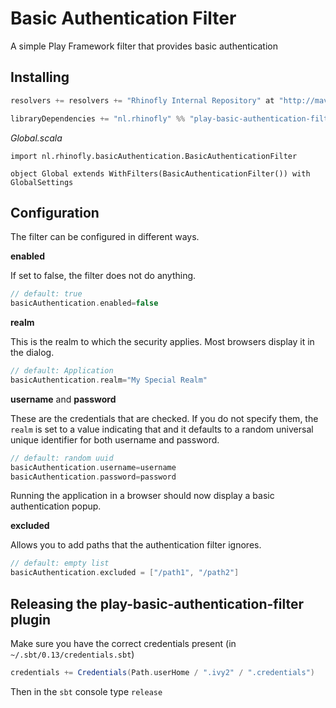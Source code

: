 # Basic Authentication Filter

A simple Play Framework filter that provides basic authentication 

## Installing

```scala
resolvers += resolvers += "Rhinofly Internal Repository" at "http://maven-repository.rhinofly.net:8081/artifactory/libs-release-local"

libraryDependencies += "nl.rhinofly" %% "play-basic-authentication-filter" % "0.4"
```

*Global.scala*
```
import nl.rhinofly.basicAuthentication.BasicAuthenticationFilter

object Global extends WithFilters(BasicAuthenticationFilter()) with GlobalSettings
```

## Configuration

The filter can be configured in different ways.

**enabled**

If set to false, the filter does not do anything.

```scala
// default: true
basicAuthentication.enabled=false
```

**realm**

This is the realm to which the security applies. Most browsers display it 
in the dialog.

```scala
// default: Application
basicAuthentication.realm="My Special Realm"
```

**username** and **password**

These are the credentials that are checked. If you do not specify them, the `realm`
is set to a value indicating that and it defaults to a random universal unique
identifier for both username and password.

```scala
// default: random uuid
basicAuthentication.username=username
basicAuthentication.password=password
```
Running the application in a browser should now display a basic authentication popup.

**excluded**

Allows you to add paths that the authentication filter ignores.

```scala
// default: empty list
basicAuthentication.excluded = ["/path1", "/path2"]
```

## Releasing the play-basic-authentication-filter plugin

Make sure you have the correct credentials present (in `~/.sbt/0.13/credentials.sbt`)

```scala
credentials += Credentials(Path.userHome / ".ivy2" / ".credentials") 
```

Then in the `sbt` console type `release`

